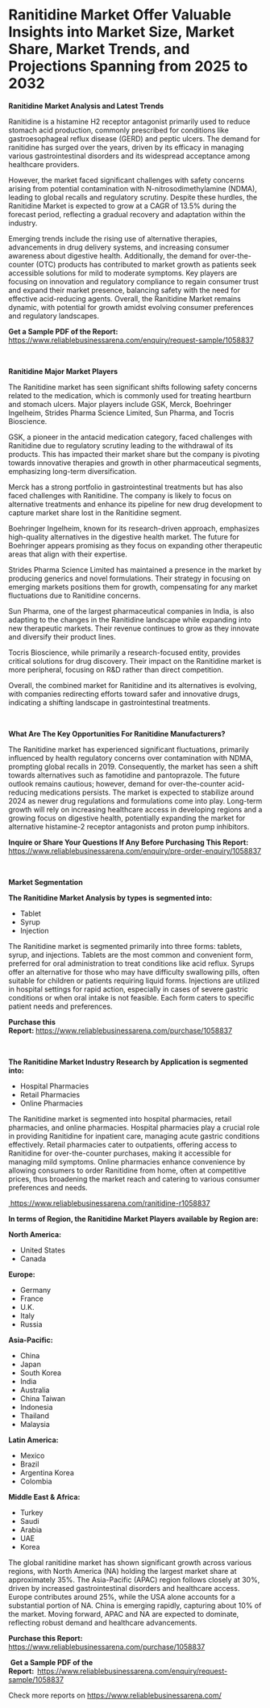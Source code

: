 <p><h1>Ranitidine Market Offer Valuable Insights into Market Size, Market Share, Market Trends, and Projections Spanning from 2025 to 2032</h1></p><p><strong>Ranitidine Market Analysis and Latest Trends</strong></p>
<p><p>Ranitidine is a histamine H2 receptor antagonist primarily used to reduce stomach acid production, commonly prescribed for conditions like gastroesophageal reflux disease (GERD) and peptic ulcers. The demand for ranitidine has surged over the years, driven by its efficacy in managing various gastrointestinal disorders and its widespread acceptance among healthcare providers. </p><p>However, the market faced significant challenges with safety concerns arising from potential contamination with N-nitrosodimethylamine (NDMA), leading to global recalls and regulatory scrutiny. Despite these hurdles, the Ranitidine Market is expected to grow at a CAGR of 13.5% during the forecast period, reflecting a gradual recovery and adaptation within the industry. </p><p>Emerging trends include the rising use of alternative therapies, advancements in drug delivery systems, and increasing consumer awareness about digestive health. Additionally, the demand for over-the-counter (OTC) products has contributed to market growth as patients seek accessible solutions for mild to moderate symptoms. Key players are focusing on innovation and regulatory compliance to regain consumer trust and expand their market presence, balancing safety with the need for effective acid-reducing agents. Overall, the Ranitidine Market remains dynamic, with potential for growth amidst evolving consumer preferences and regulatory landscapes.</p></p>
<p><strong>Get a Sample PDF of the Report:&nbsp;</strong> <a href="https://www.reliablebusinessarena.com/enquiry/request-sample/1058837?utm_campaign=3321&utm_medium=2&utm_source=Github&utm_content=ia&utm_term=08032025&utm_id=ranitidine">https://www.reliablebusinessarena.com/enquiry/request-sample/1058837</a></p>
<p>&nbsp;</p>
<p><strong>Ranitidine Major Market Players</strong></p>
<p><p>The Ranitidine market has seen significant shifts following safety concerns related to the medication, which is commonly used for treating heartburn and stomach ulcers. Major players include GSK, Merck, Boehringer Ingelheim, Strides Pharma Science Limited, Sun Pharma, and Tocris Bioscience.</p><p>GSK, a pioneer in the antacid medication category, faced challenges with Ranitidine due to regulatory scrutiny leading to the withdrawal of its products. This has impacted their market share but the company is pivoting towards innovative therapies and growth in other pharmaceutical segments, emphasizing long-term diversification.</p><p>Merck has a strong portfolio in gastrointestinal treatments but has also faced challenges with Ranitidine. The company is likely to focus on alternative treatments and enhance its pipeline for new drug development to capture market share lost in the Ranitidine segment.</p><p>Boehringer Ingelheim, known for its research-driven approach, emphasizes high-quality alternatives in the digestive health market. The future for Boehringer appears promising as they focus on expanding other therapeutic areas that align with their expertise.</p><p>Strides Pharma Science Limited has maintained a presence in the market by producing generics and novel formulations. Their strategy in focusing on emerging markets positions them for growth, compensating for any market fluctuations due to Ranitidine concerns.</p><p>Sun Pharma, one of the largest pharmaceutical companies in India, is also adapting to the changes in the Ranitidine landscape while expanding into new therapeutic markets. Their revenue continues to grow as they innovate and diversify their product lines.</p><p>Tocris Bioscience, while primarily a research-focused entity, provides critical solutions for drug discovery. Their impact on the Ranitidine market is more peripheral, focusing on R&D rather than direct competition.</p><p>Overall, the combined market for Ranitidine and its alternatives is evolving, with companies redirecting efforts toward safer and innovative drugs, indicating a shifting landscape in gastrointestinal treatments.</p></p>
<p>&nbsp;</p>
<p><strong>What Are The Key Opportunities For Ranitidine Manufacturers?</strong></p>
<p><p>The Ranitidine market has experienced significant fluctuations, primarily influenced by health regulatory concerns over contamination with NDMA, prompting global recalls in 2019. Consequently, the market has seen a shift towards alternatives such as famotidine and pantoprazole. The future outlook remains cautious; however, demand for over-the-counter acid-reducing medications persists. The market is expected to stabilize around 2024 as newer drug regulations and formulations come into play. Long-term growth will rely on increasing healthcare access in developing regions and a growing focus on digestive health, potentially expanding the market for alternative histamine-2 receptor antagonists and proton pump inhibitors.</p></p>
<p><strong>Inquire or Share Your Questions If Any Before Purchasing This Report:</strong> <a href="https://www.reliablebusinessarena.com/enquiry/pre-order-enquiry/1058837?utm_campaign=3321&utm_medium=2&utm_source=Github&utm_content=ia&utm_term=08032025&utm_id=ranitidine">https://www.reliablebusinessarena.com/enquiry/pre-order-enquiry/1058837</a></p>
<p>&nbsp;</p>
<p><strong>Market Segmentation</strong></p>
<p><strong>The Ranitidine Market Analysis by types is segmented into:</strong></p>
<p><ul><li>Tablet</li><li>Syrup</li><li>Injection</li></ul></p>
<p><p>The Ranitidine market is segmented primarily into three forms: tablets, syrup, and injections. Tablets are the most common and convenient form, preferred for oral administration to treat conditions like acid reflux. Syrups offer an alternative for those who may have difficulty swallowing pills, often suitable for children or patients requiring liquid forms. Injections are utilized in hospital settings for rapid action, especially in cases of severe gastric conditions or when oral intake is not feasible. Each form caters to specific patient needs and preferences.</p></p>
<p><strong>Purchase this Report:&nbsp;</strong><a href="https://www.reliablebusinessarena.com/purchase/1058837?utm_campaign=3321&utm_medium=2&utm_source=Github&utm_content=ia&utm_term=08032025&utm_id=ranitidine">https://www.reliablebusinessarena.com/purchase/1058837</a></p>
<p>&nbsp;</p>
<p><strong>The Ranitidine Market Industry Research by Application is segmented into:</strong></p>
<p><ul><li>Hospital Pharmacies</li><li>Retail Pharmacies</li><li>Online Pharmacies</li></ul></p>
<p><p>The Ranitidine market is segmented into hospital pharmacies, retail pharmacies, and online pharmacies. Hospital pharmacies play a crucial role in providing Ranitidine for inpatient care, managing acute gastric conditions effectively. Retail pharmacies cater to outpatients, offering access to Ranitidine for over-the-counter purchases, making it accessible for managing mild symptoms. Online pharmacies enhance convenience by allowing consumers to order Ranitidine from home, often at competitive prices, thus broadening the market reach and catering to various consumer preferences and needs.</p></p>
<p><a href="https://www.reliablebusinessarena.com/ranitidine-r1058837?utm_campaign=3321&utm_medium=2&utm_source=Github&utm_content=ia&utm_term=08032025&utm_id=ranitidine">&nbsp;https://www.reliablebusinessarena.com/ranitidine-r1058837</a></p>
<p><strong>In terms of Region, the Ranitidine Market Players available by Region are:</strong></p>
<p>
    <p> <strong> North America: </strong>
        <ul>
            <li>United States</li>
            <li>Canada</li>
        </ul>
        </p> 
    <p> <strong> Europe: </strong>
        <ul>
            <li>Germany</li>
            <li>France</li>
            <li>U.K.</li>
            <li>Italy</li>
            <li>Russia</li>
        </ul>
        </p> 
    <p> <strong> Asia-Pacific: </strong>
        <ul>
            <li>China</li>
            <li>Japan</li>
            <li>South Korea</li>
            <li>India</li>
            <li>Australia</li>
            <li>China Taiwan</li>
            <li>Indonesia</li>
            <li>Thailand</li>
            <li>Malaysia</li>
        </ul>
        </p> 
    <p> <strong> Latin America: </strong>
        <ul>
            <li>Mexico</li>
            <li>Brazil</li>
            <li>Argentina Korea</li>
            <li>Colombia</li>
        </ul>
        </p> 
    <p> <strong> Middle East & Africa: </strong>
        <ul>
            <li>Turkey</li>
            <li>Saudi</li>
            <li>Arabia</li>
            <li>UAE</li>
            <li>Korea</li>
        </ul>
    </p>
    </p>
<p><p>The global ranitidine market has shown significant growth across various regions, with North America (NA) holding the largest market share at approximately 35%. The Asia-Pacific (APAC) region follows closely at 30%, driven by increased gastrointestinal disorders and healthcare access. Europe contributes around 25%, while the USA alone accounts for a substantial portion of NA. China is emerging rapidly, capturing about 10% of the market. Moving forward, APAC and NA are expected to dominate, reflecting robust demand and healthcare advancements.</p></p>
<p><strong>Purchase this Report: </strong><a href="https://www.reliablebusinessarena.com/purchase/1058837?utm_campaign=3321&utm_medium=2&utm_source=Github&utm_content=ia&utm_term=08032025&utm_id=ranitidine">https://www.reliablebusinessarena.com/purchase/1058837</a></p>
<p>&nbsp;<strong>Get a Sample PDF of the Report:&nbsp;&nbsp;</strong><a href="https://www.reliablebusinessarena.com/enquiry/request-sample/1058837?utm_campaign=3321&utm_medium=2&utm_source=Github&utm_content=ia&utm_term=08032025&utm_id=ranitidine">https://www.reliablebusinessarena.com/enquiry/request-sample/1058837</a></p>
<p><strong></strong></p>
<p>Check more reports on <a href="https://www.reliablebusinessarena.com/?utm_campaign=3321&utm_medium=2&utm_source=Github&utm_content=ia&utm_term=08032025&utm_id=ranitidine">https://www.reliablebusinessarena.com/</a></p>